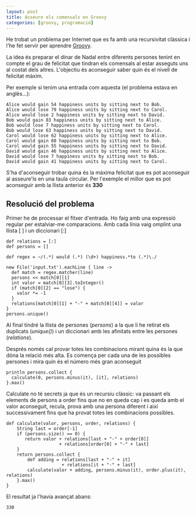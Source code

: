 ```yaml
---
layout: post
title: Asseure els comensals en Groovy
categories: [groovy, programació]
---
```

He trobat un problema per Internet que es fa amb una recursivitat clàssica i l'he fet servir per aprendre [Groovy](http://www.groovy-lang.org/).

La idea és preparar el dinar de Nadal entre diferents persones tenint en compte el grau de felicitat que tindran els comensals al estar asseguts uns al costat dels altres. L'objectiu és aconseguir saber quin és el nivell de felicitat màxim.

Per exemple si tenim una entrada com aquesta (el problema estava en anglès...):

    Alice would gain 54 happiness units by sitting next to Bob.
    Alice would lose 79 happiness units by sitting next to Carol.
    Alice would lose 2 happiness units by sitting next to David.
    Bob would gain 83 happiness units by sitting next to Alice.
    Bob would lose 7 happiness units by sitting next to Carol.
    Bob would lose 63 happiness units by sitting next to David.
    Carol would lose 62 happiness units by sitting next to Alice.
    Carol would gain 60 happiness units by sitting next to Bob.
    Carol would gain 55 happiness units by sitting next to David.
    David would gain 46 happiness units by sitting next to Alice.
    David would lose 7 happiness units by sitting next to Bob.
    David would gain 41 happiness units by sitting next to Carol.

S'ha d'aconseguir trobar quina és la màxima felicitat que es pot aconseguir al asseure'ls en una taula circular. Per l'exemple el millor que es pot aconseguir amb la llista anterior és **330**

Resolució del problema
--------------
Primer he de processar el fitxer d'entrada. Ho faig amb una expressió regular per estalviar-me comparacions. Amb cada línia vaig omplint una llista [ ] i un diccionari [:]

    def relations = [:]
    def persons = []

    def regex = ~/(.*) would (.*) (\d+) happiness.*to (.*)\./

    new File('input.txt').eachLine { line ->
      def match = regex.matcher(line)
      persons << match[0][1]
      int valor = match[0][3].toInteger()
      if (match[0][2] == "lose") {
        valor *= -1
      }
      relations[match[0][1] + "-" + match[0][4]] = valor
    }
    persons.unique()


Al final tindré la llista de persones (*persons*) a la que li he retirat els duplicats (*unique()*) i un diccionari amb les afinitats entre les persones (*relations*).

Després només cal provar totes les combinacions mirant quina és la que dóna la relació més alta. Es comença per cada una de les possibles persones i mira quin és el número més gran aconseguit

    println persons.collect {
      calculate(0, persons.minus(it), [it], relations)
    }.max()

Calculate no té secrets ja que és un recursiu clàssic: va passant els elements de persons a order fins que no en queda cap i es queda amb el valor aconseguit, recula, prova amb una persona diferent i així successivament fins que ha provat totes les combinacions possibles.

    def calculate(valor, persons, order, relations) {
        String last = order[-1]
        if (persons.size() == 0) {
           return valor + relations[last + "-" + order[0]]
                        + relations[order[0] + "-" + last]
        }
        return persons.collect {
            def adding = relations[last + "-" + it]
                         + relations[it + "-" + last]
            calculate(valor + adding, persons.minus(it), order.plus(it), relations)
        }.max()
    }

El resultat ja l'havia avançat abans:

    330
